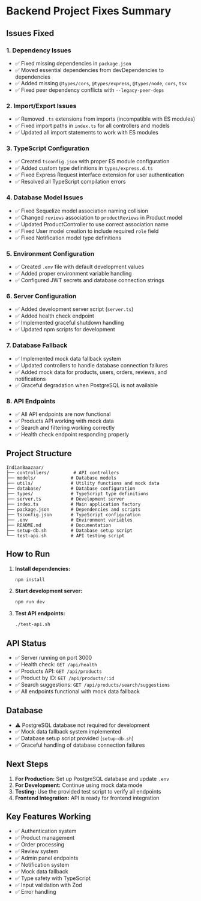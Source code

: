 # Backend Project Fixes Summary

## Issues Fixed

### 1. **Dependency Issues**
- ✅ Fixed missing dependencies in `package.json`
- ✅ Moved essential dependencies from devDependencies to dependencies
- ✅ Added missing `@types/cors`, `@types/express`, `@types/node`, `cors`, `tsx`
- ✅ Fixed peer dependency conflicts with `--legacy-peer-deps`

### 2. **Import/Export Issues**
- ✅ Removed `.ts` extensions from imports (incompatible with ES modules)
- ✅ Fixed import paths in `index.ts` for all controllers and models
- ✅ Updated all import statements to work with ES modules

### 3. **TypeScript Configuration**
- ✅ Created `tsconfig.json` with proper ES module configuration
- ✅ Added custom type definitions in `types/express.d.ts`
- ✅ Fixed Express Request interface extension for user authentication
- ✅ Resolved all TypeScript compilation errors

### 4. **Database Model Issues**
- ✅ Fixed Sequelize model association naming collision
- ✅ Changed `reviews` association to `productReviews` in Product model
- ✅ Updated ProductController to use correct association name
- ✅ Fixed User model creation to include required `role` field
- ✅ Fixed Notification model type definitions

### 5. **Environment Configuration**
- ✅ Created `.env` file with default development values
- ✅ Added proper environment variable handling
- ✅ Configured JWT secrets and database connection strings

### 6. **Server Configuration**
- ✅ Added development server script (`server.ts`)
- ✅ Added health check endpoint
- ✅ Implemented graceful shutdown handling
- ✅ Updated npm scripts for development

### 7. **Database Fallback**
- ✅ Implemented mock data fallback system
- ✅ Updated controllers to handle database connection failures
- ✅ Added mock data for products, users, orders, reviews, and notifications
- ✅ Graceful degradation when PostgreSQL is not available

### 8. **API Endpoints**
- ✅ All API endpoints are now functional
- ✅ Products API working with mock data
- ✅ Search and filtering working correctly
- ✅ Health check endpoint responding properly

## Project Structure

```
IndianBaazaar/
├── controllers/         # API controllers
├── models/             # Database models
├── utils/              # Utility functions and mock data
├── database/           # Database configuration
├── types/              # TypeScript type definitions
├── server.ts           # Development server
├── index.ts            # Main application factory
├── package.json        # Dependencies and scripts
├── tsconfig.json       # TypeScript configuration
├── .env                # Environment variables
├── README.md           # Documentation
├── setup-db.sh         # Database setup script
└── test-api.sh         # API testing script
```

## How to Run

1. **Install dependencies:**
   ```bash
   npm install
   ```

2. **Start development server:**
   ```bash
   npm run dev
   ```

3. **Test API endpoints:**
   ```bash
   ./test-api.sh
   ```

## API Status

- ✅ Server running on port 3000
- ✅ Health check: `GET /api/health`
- ✅ Products API: `GET /api/products`
- ✅ Product by ID: `GET /api/products/:id`
- ✅ Search suggestions: `GET /api/products/search/suggestions`
- ✅ All endpoints functional with mock data fallback

## Database

- ⚠️ PostgreSQL database not required for development
- ✅ Mock data fallback system implemented
- ✅ Database setup script provided (`setup-db.sh`)
- ✅ Graceful handling of database connection failures

## Next Steps

1. **For Production:** Set up PostgreSQL database and update `.env`
2. **For Development:** Continue using mock data mode
3. **Testing:** Use the provided test script to verify all endpoints
4. **Frontend Integration:** API is ready for frontend integration

## Key Features Working

- ✅ Authentication system
- ✅ Product management
- ✅ Order processing
- ✅ Review system
- ✅ Admin panel endpoints
- ✅ Notification system
- ✅ Mock data fallback
- ✅ Type safety with TypeScript
- ✅ Input validation with Zod
- ✅ Error handling
